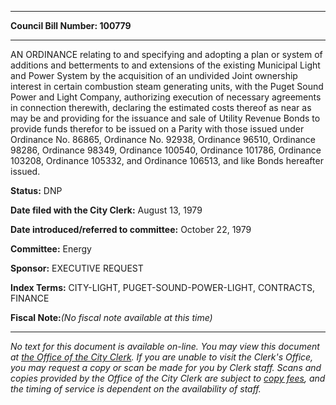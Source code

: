 

********

**Council Bill Number: 100779**
********

 AN ORDINANCE relating to and specifying and adopting a plan or system of additions and betterments to and extensions of the existing Municipal Light and Power System by the acquisition of an undivided Joint ownership interest in certain combustion steam generating units, with the Puget Sound Power and Light Company, authorizing execution of necessary agreements in connection therewith, declaring the estimated costs thereof as near as may be and providing for the issuance and sale of Utility Revenue Bonds to provide funds therefor to be issued on a Parity with those issued under Ordinance No. 86865, Ordinance No. 92938, Ordinance 96510, Ordinance 98286, Ordinance 98349, Ordinance 100540, Ordinance 101786, Ordinance 103208, Ordinance 105332, and Ordinance 106513, and like Bonds hereafter issued.

**Status:** DNP
   
**Date filed with the City Clerk:** August 13, 1979
   
   
**Date introduced/referred to committee:** October 22, 1979
   
**Committee:** Energy
   
**Sponsor:** EXECUTIVE REQUEST
   
   
**Index Terms:** CITY-LIGHT, PUGET-SOUND-POWER-LIGHT, CONTRACTS, FINANCE

**Fiscal Note:**_(No fiscal note available at this time)_
********

_No text for this document is available on-line. You may view this document at [the Office of the City Clerk](http://www.seattle.gov/leg/clerk/contactUs.htm). If you are unable to visit the Clerk's Office, you may request a copy or scan be made for you by Clerk staff. Scans and copies provided by the Office of the City Clerk are subject to [copy fees](http://clerk.seattle.gov/~public/clerkfees.htm), and the timing of service is dependent on the availability of staff._


